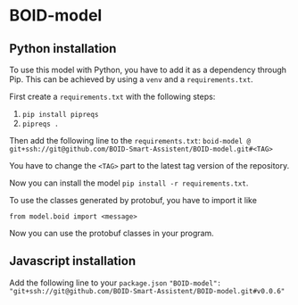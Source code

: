 # BOID-model

## Python installation

To use this model with Python, you have to add it as a dependency through Pip.
This can be achieved by using a `venv` and a `requirements.txt`.

First create a `requirements.txt` with the following steps:
1. `pip install pipreqs`
2. `pipreqs .`

Then add the following line to the `requirements.txt`:
```boid-model @ git+ssh://git@github.com/BOID-Smart-Assistent/BOID-model.git#<TAG>```

You have to change the `<TAG>` part to the latest tag version of the repository.

Now you can install the model `pip install -r requirements.txt`.

To use the classes generated by protobuf, you have to import it like

```from model.boid import <message>```

Now you can use the protobuf classes in your program.

## Javascript installation

Add the following line to your `package.json`
```"BOID-model": "git+ssh://git@github.com/BOID-Smart-Assistent/BOID-model.git#v0.0.6"```
